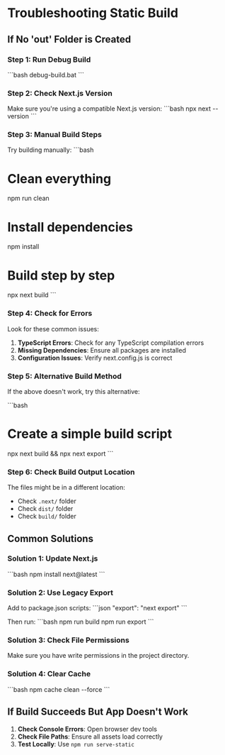 # Troubleshooting Static Build

## If No 'out' Folder is Created

### Step 1: Run Debug Build
\`\`\`bash
debug-build.bat
\`\`\`

### Step 2: Check Next.js Version
Make sure you're using a compatible Next.js version:
\`\`\`bash
npx next --version
\`\`\`

### Step 3: Manual Build Steps
Try building manually:
\`\`\`bash
# Clean everything
npm run clean

# Install dependencies
npm install

# Build step by step
npx next build
\`\`\`

### Step 4: Check for Errors
Look for these common issues:

1. **TypeScript Errors**: Check for any TypeScript compilation errors
2. **Missing Dependencies**: Ensure all packages are installed
3. **Configuration Issues**: Verify next.config.js is correct

### Step 5: Alternative Build Method
If the above doesn't work, try this alternative:

\`\`\`bash
# Create a simple build script
npx next build && npx next export
\`\`\`

### Step 6: Check Build Output Location
The files might be in a different location:
- Check `.next/` folder
- Check `dist/` folder
- Check `build/` folder

## Common Solutions

### Solution 1: Update Next.js
\`\`\`bash
npm install next@latest
\`\`\`

### Solution 2: Use Legacy Export
Add to package.json scripts:
\`\`\`json
"export": "next export"
\`\`\`

Then run:
\`\`\`bash
npm run build
npm run export
\`\`\`

### Solution 3: Check File Permissions
Make sure you have write permissions in the project directory.

### Solution 4: Clear Cache
\`\`\`bash
npm cache clean --force
\`\`\`

## If Build Succeeds But App Doesn't Work

1. **Check Console Errors**: Open browser dev tools
2. **Check File Paths**: Ensure all assets load correctly
3. **Test Locally**: Use `npm run serve-static`
